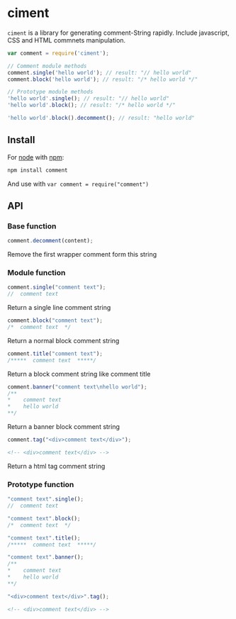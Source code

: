 ciment
========

`ciment` is a library for generating comment-String rapidly. Include javascript, CSS and HTML commnets manipulation.

```javascript
var comment = require('ciment');

// Comment module methods
comment.single('hello world'); // result: "// hello world"
comment.block('hello world'); // result: "/* hello world */"

// Prototype module methods
'hello world'.single(); // result: "// hello world"
'hello world'.block(); // result: "/* hello world */"

'hello world'.block().decomment(); // result: "hello world"
```
## Install
For [node](http://nodejs.org) with [npm](http://npmjs.org):

```bash
npm install comment
```

And use with `var comment = require("comment")`

## API

### Base function
```javascript
comment.decomment(content);
```
Remove the first wrapper comment form this string

### Module function

```javascript
comment.single("comment text");
//  comment text
```
Return a single line comment string

```javascript
comment.block("comment text");
/*  comment text  */
```
Return a normal block comment string

```javascript
comment.title("comment text");
/*****  comment text  *****/
```
Return a block comment string like comment title

```javascript
comment.banner("comment text\nhello world");
/**
*    comment text
*    hello world
**/
```
Return a banner block comment string

```javascript
comment.tag("<div>comment text</div>");
```
```html
<!-- <div>comment text</div> -->
```
Return a html tag comment string

### Prototype function

```javascript
"comment text".single();
//  comment text
```

```javascript
"comment text".block();
/*  comment text  */
```

```javascript
"comment text".title();
/*****  comment text  *****/
```

```javascript
"comment text".banner();
/**
*    comment text
*    hello world
**/
```

```javascript
"<div>comment text</div>".tag();
```
```html
<!-- <div>comment text</div> -->
```


